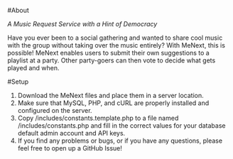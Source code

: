 #About

*A Music Request Service with a Hint of Democracy*

Have you ever been to a social gathering and wanted to share cool music with the group without taking over the music entirely? With MeNext, this is possible! MeNext enables users to submit their own suggestions to a playlist at a party. Other party-goers can then vote to decide what gets played and when.

#Setup

1. Download the MeNext files and place them in a server location.
2. Make sure that MySQL, PHP, and cURL are properly installed and configured on the server.
3. Copy /includes/constants.template.php to a file named /includes/constants.php and fill in the correct values for your database default admin account and API keys.
4. If you find any problems or bugs, or if you have any questions, please feel free to open up a GitHub Issue!